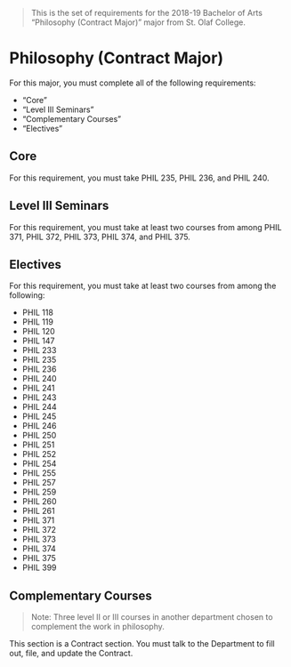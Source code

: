 > This is the set of requirements for the 2018-19 Bachelor of Arts “Philosophy (Contract Major)” major from St. Olaf College.

# Philosophy (Contract Major)
For this major, you must complete all of the following requirements:

- “Core”
- “Level III Seminars”
- “Complementary Courses”
- “Electives”

## Core
For this requirement, you must take PHIL 235, PHIL 236, and PHIL 240.


## Level III Seminars
For this requirement, you must take at least two courses from among PHIL 371, PHIL 372, PHIL 373, PHIL 374, and PHIL 375.


## Electives
For this requirement, you must take at least two courses from among the following:

- PHIL 118
- PHIL 119
- PHIL 120
- PHIL 147
- PHIL 233
- PHIL 235
- PHIL 236
- PHIL 240
- PHIL 241
- PHIL 243
- PHIL 244
- PHIL 245
- PHIL 246
- PHIL 250
- PHIL 251
- PHIL 252
- PHIL 254
- PHIL 255
- PHIL 257
- PHIL 259
- PHIL 260
- PHIL 261
- PHIL 371
- PHIL 372
- PHIL 373
- PHIL 374
- PHIL 375
- PHIL 399


## Complementary Courses
> Note: Three level II or III courses in another department chosen to complement the work in philosophy.

This section is a Contract section. You must talk to the Department to fill out, file, and update the Contract.


